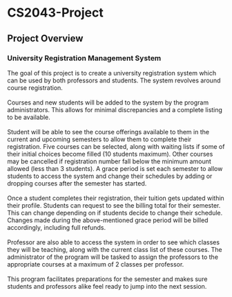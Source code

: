 # CS2043-Project

## Project Overview

### University Registration Management System 
The goal of this project is to create a university registration system which can be used by both professors and students. The system revolves around course registration.
<br><br>
Courses and new students will be added to the system by the program administrators. This allows for minimal discrepancies and a complete listing to be available.
<br><br>
Student will be able to see the course offerings available to them in the current and upcoming semesters to allow them to complete their registration. Five courses can be selected, along with waiting lists if some of their initial choices become filled (10  students maximum). Other courses may be cancelled if registration number fall below the minimum amount allowed (less than 3 students). A grace period is set each semester to allow students to access the system and change their schedules by adding or dropping courses after the semester has started.
<br><br>
Once a student completes their registration, their tuition gets updated within their profile. Students can request to see the billing total for their semester. This can change depending on if students decide to change their schedule. Changes made during the above-mentioned grace period will be billed accordingly, including full refunds.
<br><br>
Professor are also able to access the system in order to see which classes they will be teaching, along with the current class list of these courses. The administrator of the program will be tasked to assign the professors to the appropriate courses at a maximum of 2 classes per professor.
<br><br>
This program facilitates preparations for the semester and makes sure students and professors alike feel ready to jump into the next session.
 
